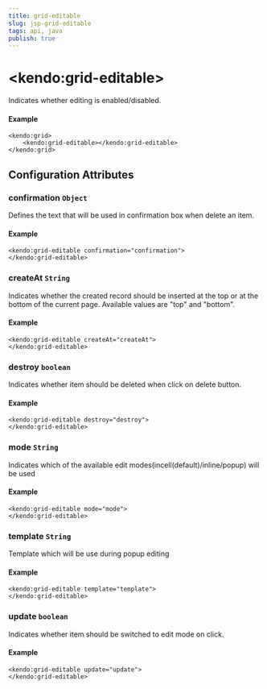 ```yaml
---
title: grid-editable
slug: jsp-grid-editable
tags: api, java
publish: true
---
```


# \<kendo:grid-editable\>

Indicates whether editing is enabled/disabled.

#### Example
    <kendo:grid>
        <kendo:grid-editable></kendo:grid-editable>
    </kendo:grid>

## Configuration Attributes

### confirmation `Object`

Defines the text that will be used in confirmation box when delete an item.

#### Example
    <kendo:grid-editable confirmation="confirmation">
    </kendo:grid-editable>

### createAt `String`

Indicates whether the created record should be inserted at the top or at the bottom of the current page. Available values are "top" and "bottom".

#### Example
    <kendo:grid-editable createAt="createAt">
    </kendo:grid-editable>

### destroy `boolean`

Indicates whether item should be deleted when click on delete button.

#### Example
    <kendo:grid-editable destroy="destroy">
    </kendo:grid-editable>

### mode `String`

Indicates which of the available edit modes(incell(default)/inline/popup) will be used

#### Example
    <kendo:grid-editable mode="mode">
    </kendo:grid-editable>

### template `String`

Template which will be use during popup editing

#### Example
    <kendo:grid-editable template="template">
    </kendo:grid-editable>

### update `boolean`

Indicates whether item should be switched to edit mode on click.

#### Example
    <kendo:grid-editable update="update">
    </kendo:grid-editable>

